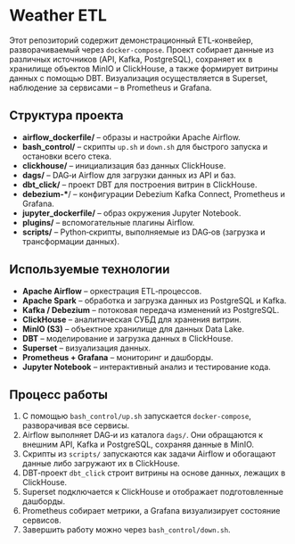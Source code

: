 # Weather ETL

Этот репозиторий содержит демонстрационный ETL‑конвейер, разворачиваемый через `docker-compose`. Проект собирает данные из различных источников (API, Kafka, PostgreSQL), сохраняет их в хранилище объектов MinIO и ClickHouse, а также формирует витрины данных c помощью DBT. Визуализация осуществляется в Superset, наблюдение за сервисами – в Prometheus и Grafana.

## Структура проекта

- **airflow_dockerfile/** – образы и настройки Apache Airflow.
- **bash_control/** – скрипты `up.sh` и `down.sh` для быстрого запуска и остановки всего стека.
- **clickhouse/** – инициализация баз данных ClickHouse.
- **dags/** – DAG‑и Airflow для загрузки данных из API и баз.
- **dbt_click/** – проект DBT для построения витрин в ClickHouse.
- **debezium-\***/ – конфигурации Debezium Kafka Connect, Prometheus и Grafana.
- **jupyter_dockerfile/** – образ окружения Jupyter Notebook.
- **plugins/** – вспомогательные плагины Airflow.
- **scripts/** – Python‑скрипты, выполняемые из DAG‑ов (загрузка и трансформации данных).


## Используемые технологии

- **Apache Airflow** – оркестрация ETL‑процессов.
- **Apache Spark** – обработка и загрузка данных из PostgreSQL и Kafka.
- **Kafka / Debezium** – потоковая передача изменений из PostgreSQL.
- **ClickHouse** – аналитическая СУБД для хранения витрин.
- **MinIO (S3)** – объектное хранилище для данных Data Lake.
- **DBT** – моделирование и загрузка данных в ClickHouse.
- **Superset** – визуализация данных.
- **Prometheus + Grafana** – мониторинг и дашборды.
- **Jupyter Notebook** – интерактивный анализ и тестирование кода.

## Процесс работы

1. С помощью `bash_control/up.sh` запускается `docker-compose`, разворачивая все сервисы.
2. Airflow выполняет DAG‑и из каталога `dags/`. Они обращаются к внешним API, Kafka и PostgreSQL, сохраняя данные в MinIO.
3. Скрипты из `scripts/` запускаются как задачи Airflow и обогащают данные либо загружают их в ClickHouse.
4. DBT‑проект `dbt_click` строит витрины на основе данных, лежащих в ClickHouse.
5. Superset подключается к ClickHouse и отображает подготовленные дашборды.
6. Prometheus собирает метрики, а Grafana визуализирует состояние сервисов.
7. Завершить работу можно через `bash_control/down.sh`.
